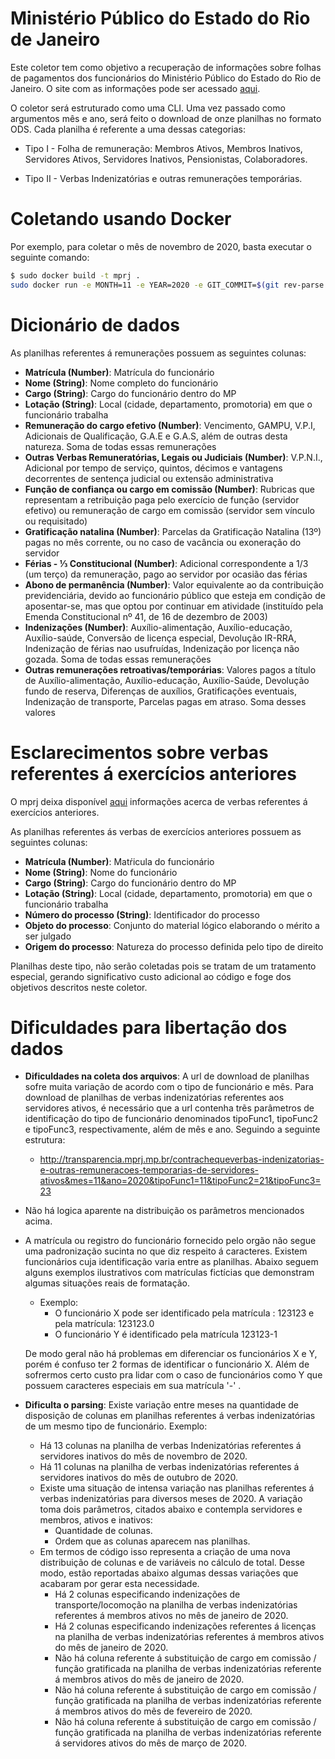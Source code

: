 # Ministério Público do Estado do Rio de Janeiro

Este coletor tem como objetivo a recuperação de informações sobre folhas de pagamentos dos funcionários do Ministério Público do Estado do Rio de Janeiro. O site com as informações pode ser acessado [aqui](http://transparencia.mprj.mp.br/contracheque).

O coletor será estruturado como uma CLI. Uma vez passado como argumentos mês e ano, será feito o download de onze planilhas no formato ODS. Cada planilha é referente a uma dessas categorias:

- Tipo I - Folha de remuneração: Membros Ativos, Membros Inativos, Servidores Ativos, Servidores Inativos, Pensionistas, Colaboradores.

- Tipo II - Verbas Indenizatórias e outras remunerações temporárias.

# Coletando usando Docker

Por exemplo, para coletar o mês de novembro de 2020, basta executar o seguinte comando:

```sh
$ sudo docker build -t mprj .
sudo docker run -e MONTH=11 -e YEAR=2020 -e GIT_COMMIT=$(git rev-parse HEAD) -e OUTPUT_FOLDER='/output mprj
```

# Dicionário de dados

As planilhas referentes á remunerações possuem as seguintes colunas:

- **Matrícula (Number)**: Matrícula do funcionário
- **Nome (String)**: Nome completo do funcionário
- **Cargo (String)**: Cargo do funcionário dentro do MP
- **Lotação (String)**: Local (cidade, departamento, promotoria) em que o funcionário trabalha
- **Remuneração do cargo efetivo (Number)**: Vencimento, GAMPU, V.P.I, Adicionais de Qualificação, G.A.E e G.A.S, além de outras desta natureza. Soma de todas essas remunerações
- **Outras Verbas Remuneratórias, Legais ou  Judiciais (Number)**: V.P.N.I., Adicional por tempo de serviço, quintos, décimos e vantagens decorrentes de sentença judicial ou extensão administrativa
- **Função de confiança ou cargo em comissão (Number)**: Rubricas que representam a retribuição paga pelo exercício de função (servidor efetivo) ou remuneração de cargo em comissão (servidor sem vínculo ou requisitado)
- **Gratificação natalina (Number)**: Parcelas da Gratificação Natalina (13º) pagas no mês corrente, ou no caso de vacância ou exoneração do servidor
- **Férias - ⅓ Constitucional (Number)**: Adicional correspondente a 1/3 (um terço) da remuneração, pago ao servidor por ocasião das férias
- **Abono de permanência (Number)**: Valor equivalente ao da contribuição previdenciária, devido ao funcionário público que esteja em condição de aposentar-se, mas que optou por continuar em atividade (instituído pela Emenda Constitucional nº 41, de 16 de dezembro de 2003)
- **Indenizações (Number)**: Auxílio-alimentação, Auxílio-educação, Auxílio-saúde, Conversão de licença especial, Devolução IR-RRA, Indenização de férias nao usufruídas, Indenização por licença não gozada. Soma de todas essas remunerações
- **Outras remunerações retroativas/temporárias**: Valores pagos a título de Auxílio-alimentação, Auxílio-educação, Auxílio-Saúde, Devolução fundo de reserva, Diferenças de auxílios, Gratificações eventuais, Indenização de transporte, Parcelas pagas em atraso. Soma desses valores

# Esclarecimentos sobre verbas referentes á exercícios anteriores

O mprj deixa disponível [aqui](http://transparencia.mprj.mp.br/contracheque/verbas-referentes-a-exercicios-anteriores) informações acerca de verbas referentes á exercícios anteriores.

As planilhas referentes ás verbas de exercícios anteriores possuem as seguintes colunas:

- **Matrícula (Number)**: Matŕicula do funcionário
- **Nome (String)**: Nome do funcionário
- **Cargo (String)**: Cargo do funcionário dentro do MP
- **Lotação (String)**: Local (cidade, departamento, promotoria) em que o funcionário trabalha
- **Número do processo (String)**: Identificador do processo
- **Objeto do processo**: Conjunto do material lógico elaborando o mérito a ser julgado
- **Origem do processo**: Natureza do processo definida pelo tipo de direito

Planilhas deste tipo, não serão coletadas pois se tratam de um tratamento especial, gerando significativo custo adicional ao código e foge dos objetivos descritos neste coletor.

# Dificuldades para libertação dos dados

- **Dificuldades na coleta dos arquivos**: A url de download de planilhas sofre muita variação de acordo com o tipo de funcionário e mês.
    Para download de planilhas de verbas indenizatórias referentes aos servidores ativos, é necessário que a url contenha trẽs parâmetros de identificação do tipo de funcionário denominados tipoFunc1, tipoFunc2 e tipoFunc3, respectivamente, além de mês e ano. Seguindo a seguinte estrutura:

    - http://transparencia.mprj.mp.br/contrachequeverbas-indenizatorias-e-outras-remuneracoes-temporarias-de-servidores-ativos&mes=11&ano=2020&tipoFunc1=11&tipoFunc2=21&tipoFunc3=23

- Não há logica aparente na distribuição os parâmetros mencionados acima.
- A matrícula ou registro do funcionário fornecido pelo orgão não segue uma padronização sucinta no que diz respeito á caracteres. Existem funcionários cuja identificação varia entre as planilhas. Abaixo seguem alguns exemplos ilustrativos com matrículas fictícias que demonstram algumas situações reais de formatação.
    - Exemplo:
        - O funcionário X pode ser identificado pela matrícula : 123123 e pela matrícula: 123123.0
        - O funcionário Y é identificado pela matrícula 123123-1

    De modo geral não há problemas em diferenciar os funcionários X e Y, porém é confuso ter 2 formas de identificar o funcionário X. Além de sofrermos certo custo pra lidar com o caso de funcionários como Y que possuem caracteres especiais em sua matrícula '-' .

- **Dificulta o parsing**: Existe variação entre meses na quantidade de disposição de colunas em planilhas referentes á verbas indenizatórias de um mesmo tipo de funcionário. Exemplo:
    - Há 13 colunas na planilha de verbas Indenizatórias referentes á servidores inativos do mês de novembro de 2020.
    - Há 11 colunas na planilha de verbas indenizatórias referentes á servidores inativos do mẽs de outubro de 2020.
    - Existe uma situação de intensa variação nas planilhas referentes á verbas indenizatórias para diversos meses de 2020. A variação toma dois parâmetros, citados abaixo e contempla servidores e membros, ativos e inativos:
      - Quantidade de colunas.
      - Ordem que as colunas aparecem nas planilhas.
    - Em termos de código isso representa a criação de uma nova distribuição de colunas e de variáveis no cálculo de total. Desse modo, estão reportadas abaixo algumas dessas variações que acabaram por gerar esta necessidade.
      - Há 2 colunas especificando indenizações de transporte/locomoção na planilha de verbas indenizatórias referentes á membros ativos no mês de janeiro de 2020.
      - Há 2 colunas especificando indenizações referentes á licenças na planilha de verbas indenizatórias referentes á membros ativos do mês de janeiro de 2020.
      - Não há coluna referente á substituição de cargo em comissão / função gratificada na planilha de verbas indenizatórias referente á membros ativos do mẽs de janeiro de 2020.
      - Não há coluna referente á substituição de cargo em comissão / função gratificada na planilha de verbas indenizatórias referente á membros ativos do mẽs de fevereiro de 2020.
      - Não há coluna referente á substituição de cargo em comissão / função gratificada na planilha de verbas indenizatórias referente á servidores ativos do mês de março de 2020.
      
